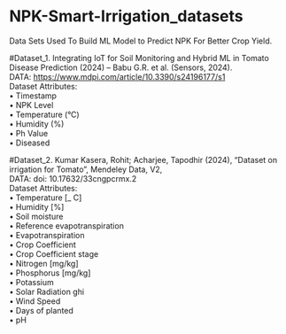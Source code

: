 # NPK-Smart-Irrigation_datasets
Data Sets Used To Build ML Model to Predict NPK For Better Crop Yield. 

#Dataset_1.	Integrating IoT for Soil Monitoring and Hybrid ML in Tomato Disease Prediction (2024) – Babu G.R. et al. (Sensors, 2024).  
DATA: https://www.mdpi.com/article/10.3390/s24196177/s1  
Dataset Attributes:  
•	Timestamp  
•	NPK Level  
•	Temperature (°C)  
•	Humidity (%)  
•	Ph Value  
•	Diseased  

#Dataset_2. Kumar Kasera, Rohit; Acharjee, Tapodhir (2024), “Dataset on irrigation for Tomato”, Mendeley Data, V2,  
DATA: doi: 10.17632/33cngpcrmx.2  
Dataset Attributes:  
•	Temperature [_ C]  
•	Humidity [%]  
•	Soil moisture  
•	Reference evapotranspiration  
•	Evapotranspiration  
•	Crop Coefficient  
•	Crop Coefficient stage  
•	Nitrogen [mg/kg]  
•	Phosphorus [mg/kg]  
•	Potassium  
•	Solar Radiation ghi  
•	Wind Speed  
•	Days of planted  
•	pH
